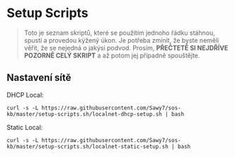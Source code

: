 # Setup Scripts
> Toto je seznam skriptů, které se použitím jednoho řádku stáhnou, spustí a provedou kýžený úkon. Je potřeba zmínit, že byste neměli věřit, že se nejedná o jakýsi podvod. Prosím, **PŘEČTETĚ SI NEJDŘÍVE POZORNĚ CELÝ SKRIPT** a až potom jej případně spouštějte.

## Nastavení sítě
DHCP Local:
```console
curl -s -L https://raw.githubusercontent.com/Sawy7/sos-kb/master/setup-scripts.sh/localnet-dhcp-setup.sh | bash
```

Static Local:
```console
curl -s -L https://raw.githubusercontent.com/Sawy7/sos-kb/master/setup-scripts.sh/localnet-static-setup.sh | bash
```
